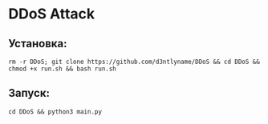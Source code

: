 # DDoS Attack
## Установка:
```
rm -r DDoS; git clone https://github.com/d3ntlyname/DDoS && cd DDoS && chmod +x run.sh && bash run.sh
```
## Запуск:
```
cd DDoS && python3 main.py
```
